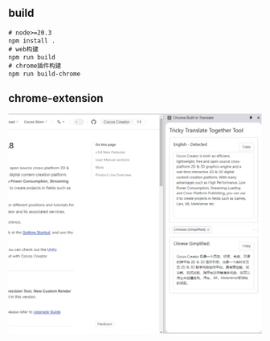 ## build

```shell
# node>=20.3
npm install .
# web构建
npm run build
# chrome插件构建
npm run build-chrome
```

## chrome-extension

![chrome-extension-show](doc/image/chrome_extension.png)
